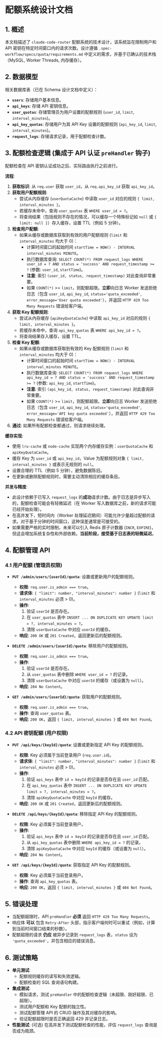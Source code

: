 # 配额系统设计文档

## 1. 概述

本文档描述了 `claude-code-router` 配额系统的技术设计，该系统旨在限制用户和 API 密钥在特定时间窗口内的请求次数。设计遵循 `.spec-workflow/specs/quota/requirements.md` 中定义的需求，并基于已确认的技术栈（MySQL, Worker Threads, 内存缓存）。

## 2. 数据模型

相关数据库表（已在 Schema 设计文档中定义）：

* **`users`**: 存储用户基本信息。
* **`api_keys`**: 存储 API 密钥信息。
* **`user_quotas`**: 存储管理员为用户设置的配额规则 (`user_id`, `limit`, `interval_minutes`)。
* **`api_key_quotas`**: 存储用户为其 API Key 设置的配额规则 (`api_key_id`, `limit`, `interval_minutes`)。
* **`request_logs`**: 存储请求记录，用于配额检查计数。

## 3. 配额检查逻辑 (集成于 API 认证 `preHandler` 钩子)

配额检查在 API 密钥认证成功之后、实际路由执行之前进行。

**流程**:

1.  **获取标识**: 从 `req.user` 获取 `user_id`，从 `req.api_key_id` 获取 `api_key_id`。
2.  **获取用户配额规则**:
    * 尝试从内存缓存 (`userQuotaCache`) 中读取 `user_id` 对应的规则 `{ limit, interval_minutes }`。
    * 若缓存未命中，查询 `user_quotas` 表 `WHERE user_id = ?`。
    * 将查询结果（包括规则不存在的情况，可以缓存一个特殊标记如 `null` 或 `{ limit: null }`）存入缓存，设置 TTL（例如 5 分钟）。
3.  **检查用户配额**:
    * 如果从缓存或数据库获取到有效的用户配额规则 (`limit` 和 `interval_minutes` 均大于 0)：
        * 计算时间窗口的起始时间 `startTime = NOW() - INTERVAL interval_minutes MINUTE`。
        * 执行数据库查询: `SELECT COUNT(*) FROM request_logs WHERE user_id = ? AND status = 'success' AND request_timestamp >= ?` (参数: `user_id`, `startTime`)。
        * **注意**: 索引 `(user_id, status, request_timestamp)` 对此查询非常重要。
        * 如果 `COUNT(*)` >= `limit`，则配额超限。**立即**向日志 Worker 发送拒绝日志（包含 `user_id`, `api_key_id`, `status='quota_exceeded'`, `error_message='User quota exceeded'`），并返回 `HTTP 429 Too Many Requests` 错误给客户端。
4.  **获取 Key 配额规则**:
    * 尝试从内存缓存 (`apiKeyQuotaCache`) 中读取 `api_key_id` 对应的规则 `{ limit, interval_minutes }`。
    * 若缓存未命中，查询 `api_key_quotas` 表 `WHERE api_key_id = ?`。
    * 将查询结果存入缓存，设置 TTL。
5.  **检查 Key 配额**:
    * 如果从缓存或数据库获取到有效的 Key 配额规则 (`limit` 和 `interval_minutes` 均大于 0)：
        * 计算时间窗口的起始时间 `startTime = NOW() - INTERVAL interval_minutes MINUTE`。
        * 执行数据库查询: `SELECT COUNT(*) FROM request_logs WHERE api_key_id = ? AND status = 'success' AND request_timestamp >= ?` (参数: `api_key_id`, `startTime`)。
        * **注意**: 索引 `(api_key_id, status, request_timestamp)` 对此查询非常重要。
        * 如果 `COUNT(*)` >= `limit`，则配额超限。**立即**向日志 Worker 发送拒绝日志（包含 `user_id`, `api_key_id`, `status='quota_exceeded'`, `error_message='API key quota exceeded'`），并返回 `HTTP 429 Too Many Requests` 错误给客户端。
6.  **通过**: 如果所有配额检查都通过，则请求继续处理。

**缓存实现**:

* 使用 `lru-cache` 或 `node-cache` 实现两个内存缓存实例：`userQuotaCache` 和 `apiKeyQuotaCache`。
* 缓存 Key 为 `user_id` 或 `api_key_id`，Value 为配额规则对象 `{ limit, interval_minutes }` 或表示无规则的 `null`。
* 设置合理的 TTL（例如 5 分钟），避免数据陈旧。
* 在更新或删除配额规则时，需要主动清除相应的缓存条目。

**并发与精度**:

* 此设计依赖于已写入 `request_logs` 的**成功**请求计数。由于日志是异步写入的，配额检查可能会有轻微延迟（在 Worker 写入数据库之前，新的请求可能已经开始处理）。
* 在高并发下，短时间内（Worker 处理延迟期间）可能允许少量超过配额的请求。对于基于分钟的时间窗口，这种误差通常是可接受的。
* 如果需要严格的实时限制，未来可以引入 Redis 原子计数器 (`INCR`, `EXPIRE`)，但这会增加系统复杂性和外部依赖。**当前阶段，接受基于日志表的轻微延迟**。

## 4. 配额管理 API

### 4.1 用户配额 (管理员权限)

* **`PUT /admin/users/{userId}/quota`**: 设置或更新用户的配额规则。
    * **权限**: `req.user.is_admin === true`。
    * **请求体**: `{ "limit": number, "interval_minutes": number }` (`limit` 和 `interval_minutes` 必须 > 0)。
    * **操作**:
        1.  验证 `userId` 是否存在。
        2.  在 `user_quotas` 表中 `INSERT ... ON DUPLICATE KEY UPDATE limit = ?, interval_minutes = ?`。
        3.  清除 `userQuotaCache` 中对应 `userId` 的缓存。
    * **响应**: `200 OK` 或 `201 Created`，返回更新后的配额规则。

* **`DELETE /admin/users/{userId}/quota`**: 移除用户的配额规则。
    * **权限**: `req.user.is_admin === true`。
    * **操作**:
        1.  验证 `userId` 是否存在。
        2.  从 `user_quotas` 表中删除 `WHERE user_id = ?` 的记录。
        3.  清除 `userQuotaCache` 中对应 `userId` 的缓存（或设置为 `null`）。
    * **响应**: `204 No Content`。

* **`GET /admin/users/{userId}/quota`**: 获取用户的配额规则。
    * **权限**: `req.user.is_admin === true`。
    * **操作**: 查询 `user_quotas` 表。
    * **响应**: `200 OK`，返回 `{ limit, interval_minutes }` 或 `404 Not Found`。

### 4.2 API 密钥配额 (用户权限)

* **`PUT /api/keys/{keyId}/quota`**: 设置或更新指定 API Key 的配额规则。
    * **权限**: Key 必须属于当前登录用户 (`req.user.id`)。
    * **请求体**: `{ "limit": number, "interval_minutes": number }` (`limit` 和 `interval_minutes` 必须 > 0)。
    * **操作**:
        1.  验证 `api_keys` 表中 `id = keyId` 的记录是否存在且 `user_id` 匹配。
        2.  在 `api_key_quotas` 表中 `INSERT ... ON DUPLICATE KEY UPDATE limit = ?, interval_minutes = ?`。
        3.  清除 `apiKeyQuotaCache` 中对应 `keyId` 的缓存。
    * **响应**: `200 OK` 或 `201 Created`，返回更新后的配额规则。

* **`DELETE /api/keys/{keyId}/quota`**: 移除指定 API Key 的配额规则。
    * **权限**: Key 必须属于当前登录用户。
    * **操作**:
        1.  验证 `api_keys` 表中 `id = keyId` 的记录是否存在且 `user_id` 匹配。
        2.  从 `api_key_quotas` 表中删除 `WHERE api_key_id = ?` 的记录。
        3.  清除 `apiKeyQuotaCache` 中对应 `keyId` 的缓存（或设置为 `null`）。
    * **响应**: `204 No Content`。

* **`GET /api/keys/{keyId}/quota`**: 获取指定 API Key 的配额规则。
    * **权限**: Key 必须属于当前登录用户。
    * **操作**: 查询 `api_key_quotas` 表。
    * **响应**: `200 OK`，返回 `{ limit, interval_minutes }` 或 `404 Not Found`。

## 5. 错误处理

* 当配额超限时，API `preHandler` **必须** 返回 `HTTP 429 Too Many Requests`。
* 响应体 **可以** 包含 `Retry-After` 头部，指示客户端何时可以重试（例如，计算到当前时间窗口结束的秒数）。
* 配额超限的请求 **仍应** 被异步记录到 `request_logs` 表，`status` 设为 `'quota_exceeded'`，并包含相应的错误消息。

## 6. 测试策略

* **单元测试**:
    * 配额规则缓存的读写和失效逻辑。
    * 配额检查的 SQL 查询语句构建。
* **集成测试**:
    * 模拟请求，测试 `preHandler` 中的配额检查逻辑（未超限、刚好超限、已超限）。
    * 测试用户配额和 Key 配额的独立性。
    * 测试配额管理 API 的 CRUD 操作及其对缓存的影响。
    * 验证配额超限时是否正确返回 429 并记录日志。
* **性能测试**: (可选) 在高并发下测试配额检查的性能，评估 `request_logs` 查询是否成为瓶颈。
